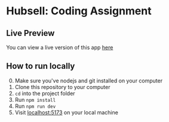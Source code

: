 # Hubsell: Coding Assignment

## Live Preview
You can view a live version of this app [here](https://berzel-hubspot.vercel.app)

## How to run locally

0. Make sure you've nodejs and git installed on your computer
1. Clone this repository to your computer
2. `cd` into the project folder
3. Run `npm install`
4. Run `npm run dev`
5. Visit [localhost:5173](http://localhost:5173/) on your local machine